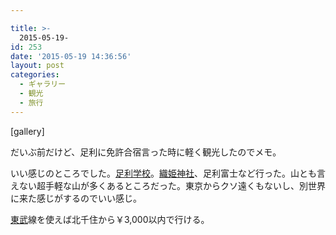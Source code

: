 ```yaml
---

title: >-
  2015-05-19-
id: 253
date: '2015-05-19 14:36:56'
layout: post
categories:
  - ギャラリー
  - 観光
  - 旅行
---
```


[gallery]

だいぶ前だけど、足利に免許合宿言った時に軽く観光したのでメモ。

いい感じのところでした。[足利学校](http://d.hatena.ne.jp/keyword/%C2%AD%CD%F8%B3%D8%B9%BB)。[織姫神社](http://d.hatena.ne.jp/keyword/%BF%A5%C9%B1%BF%C0%BC%D2)、足利富士など行った。山とも言えない超手軽な山が多くあるところだった。東京からクソ遠くもないし、別世界に来た感じがするのでいい感じ。

[東武](http://d.hatena.ne.jp/keyword/%C5%EC%C9%F0)線を使えば北千住から￥3,000以内で行ける。